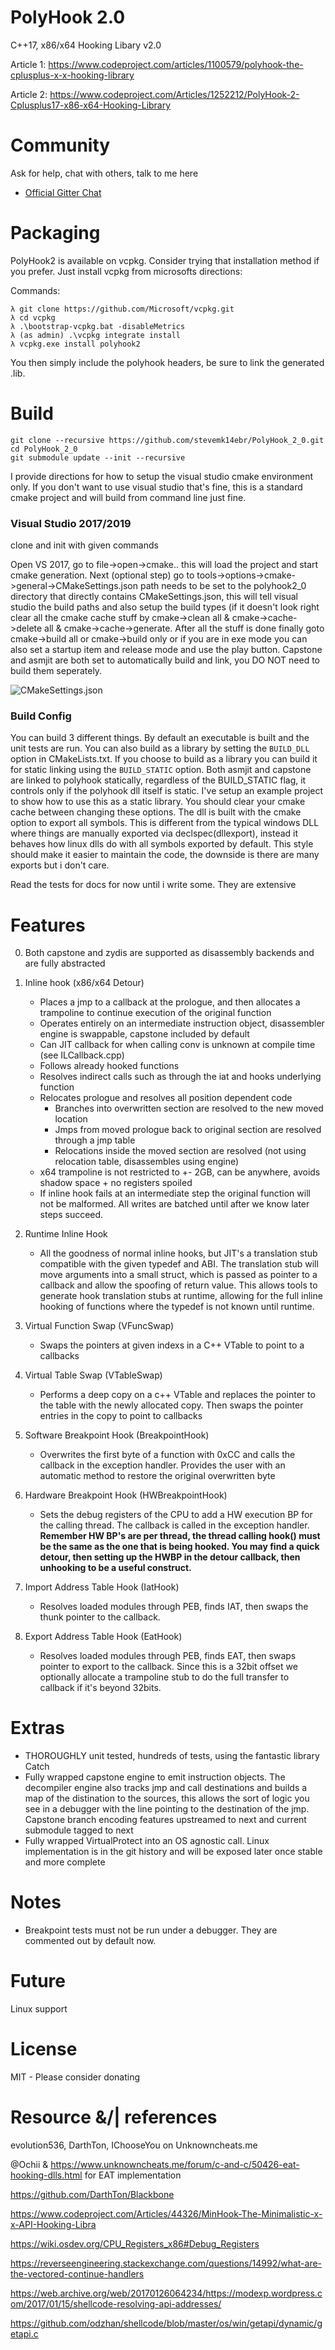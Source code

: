 # PolyHook 2.0
C++17, x86/x64 Hooking Libary v2.0

Article 1: https://www.codeproject.com/articles/1100579/polyhook-the-cplusplus-x-x-hooking-library

Article 2: https://www.codeproject.com/Articles/1252212/PolyHook-2-Cplusplus17-x86-x64-Hooking-Library

# Community
Ask for help, chat with others, talk to me here
* [Official Gitter Chat](https://gitter.im/PolyHook/Lobby)

# Packaging
PolyHook2 is available on vcpkg. Consider trying that installation method if you prefer. Just install vcpkg from microsofts directions: 

Commands: 
```
λ git clone https://github.com/Microsoft/vcpkg.git
λ cd vcpkg
λ .\bootstrap-vcpkg.bat -disableMetrics
λ (as admin) .\vcpkg integrate install
λ vcpkg.exe install polyhook2
```
You then simply include the polyhook headers, be sure to link the generated .lib.

# Build
```
git clone --recursive https://github.com/stevemk14ebr/PolyHook_2_0.git
cd PolyHook_2_0
git submodule update --init --recursive
```
I provide directions for how to setup the visual studio cmake environment only. If you don't want to use visual studio that's fine, this is a standard cmake project and will build from command line just fine.

### Visual Studio 2017/2019
clone and init with given commands

Open VS 2017, go to file->open->cmake.. this will load the project and start cmake generation. Next (optional step) go to tools->options->cmake->general->CMakeSettings.json path needs to be set to the polyhook2_0 directory that directly contains CMakeSettings.json, this will tell visual studio the build paths and also setup the build types (if it doesn't look right clear all the cmake cache stuff by cmake->clean all & cmake->cache->delete all & cmake->cache->generate. After all the stuff is done finally goto cmake->build all or cmake->build only or if you are in exe mode you can also set a startup item and release mode and use the play button. Capstone and asmjit are both set to automatically build and link, you DO NOT need to build them seperately.

![CMakeSettings.json](https://i.imgur.com/RpHQ5Km.png)

### Build Config
You can build 3 different things. By default an executable is built and the unit tests are run. You can also build as a library by setting the ```BUILD_DLL``` option in CMakeLists.txt. If you choose to build as a library you can build it for static linking using the ```BUILD_STATIC``` option. Both asmjit and capstone are linked to polyhook statically, regardless of the BUILD_STATIC flag, it controls only if the polyhook dll itself is static. I've setup an example project to show how to use this as a static library. You should clear your cmake cache between changing these options. The dll is built with the cmake option to export all symbols. This is different from the typical windows DLL where things are manually exported via declspec(dllexport), instead it behaves how linux dlls do with all symbols exported by default. This style should make it easier to maintain the code, the downside is there are many exports but i don't care.

Read the tests for docs for now until i write some. They are extensive

# Features
0) Both capstone and zydis are supported as disassembly backends and are fully abstracted
1) Inline hook (x86/x64 Detour)
    - Places a jmp to a callback at the prologue, and then allocates a trampoline to continue execution of the original function
    - Operates entirely on an intermediate instruction object, disassembler engine is swappable, capstone included by default
    - Can JIT callback for when calling conv is unknown at compile time (see ILCallback.cpp)
    - Follows already hooked functions
    - Resolves indirect calls such as through the iat and hooks underlying function
    - Relocates prologue and resolves all position dependent code
      - Branches into overwritten section are resolved to the new moved location
      - Jmps from moved prologue back to original section are resolved through a jmp table
      - Relocations inside the moved section are resolved (not using relocation table, disassembles using engine)
    - x64 trampoline is not restricted to +- 2GB, can be anywhere, avoids shadow space + no registers spoiled
    - If inline hook fails at an intermediate step the original function will not be malformed. All writes are batched until after we know later steps succeed.
    
 2) Runtime Inline Hook
    - All the goodness of normal inline hooks, but JIT's a translation stub compatible with the given typedef and ABI. The translation stub will move arguments into a small struct, which is passed as pointer to a callback and allow the spoofing of return value. This allows tools to generate hook translation stubs at runtime, allowing for the full inline hooking of functions where the typedef is not known until runtime.

3) Virtual Function Swap (VFuncSwap)
    * Swaps the pointers at given indexs in a C++ VTable to point to a callbacks
4) Virtual Table Swap (VTableSwap)
    * Performs a deep copy on a c++ VTable and replaces the pointer to the table with the newly allocated copy. Then swaps the pointer entries in the copy to point to callbacks
5) Software Breakpoint Hook (BreakpointHook)
    * Overwrites the first byte of a function with 0xCC and calls the callback in the exception handler. Provides the user with an automatic method to restore the original overwritten byte
6) Hardware Breakpoint Hook (HWBreakpointHook)
   * Sets the debug registers of the CPU to add a HW execution BP for the calling thread. The callback is called in the exception handler. **Remember HW BP's are per thread, the thread calling hook() must be the same as the one that is being hooked. You may find a quick detour, then setting up the HWBP in the detour callback, then unhooking to be a useful construct.**
7) Import Address Table Hook (IatHook)
    * Resolves loaded modules through PEB, finds IAT, then swaps the thunk pointer to the callback. 
8) Export Address Table Hook (EatHook)
    * Resolves loaded modules through PEB, finds EAT, then swaps pointer to export to the callback. Since this is a 32bit offset we optionally allocate a trampoline stub to do the full transfer to callback if it's beyond 32bits.
    
# Extras
- THOROUGHLY unit tested, hundreds of tests, using the fantastic library Catch
- Fully wrapped capstone engine to emit instruction objects. The decompiler engine also tracks jmp and call destinations and builds a map of the distination to the sources, this allows the sort of logic you see in a debugger with the line pointing to the destination of the jmp. Capstone branch encoding features upstreamed to next and current submodule tagged to next
- Fully wrapped VirtualProtect into an OS agnostic call. Linux implementation is in the git history and will be exposed later once stable and more complete

# Notes
- Breakpoint tests must not be run under a debugger. They are commented out by default now.

# Future
Linux support

# License
MIT - Please consider donating

# Resource &/| references
evolution536, DarthTon, IChooseYou on Unknowncheats.me

@Ochii & https://www.unknowncheats.me/forum/c-and-c/50426-eat-hooking-dlls.html for EAT implementation

https://github.com/DarthTon/Blackbone

https://www.codeproject.com/Articles/44326/MinHook-The-Minimalistic-x-x-API-Hooking-Libra

https://wiki.osdev.org/CPU_Registers_x86#Debug_Registers

https://reverseengineering.stackexchange.com/questions/14992/what-are-the-vectored-continue-handlers

https://web.archive.org/web/20170126064234/https://modexp.wordpress.com/2017/01/15/shellcode-resolving-api-addresses/

https://github.com/odzhan/shellcode/blob/master/os/win/getapi/dynamic/getapi.c
